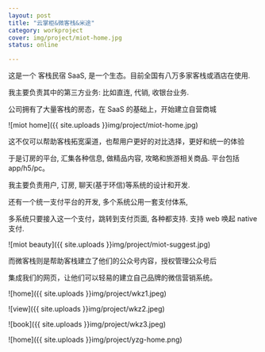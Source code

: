 ```yaml
---
layout: post 
title: "云掌柜&微客栈&米途"
category: workproject
cover: img/project/miot-home.jpg
status: online

---
```


这是一个 客栈民宿 SaaS, 是一个生态。目前全国有八万多家客栈或酒店在使用.

我主要负责其中的第三方业务: 比如直连, 代销, 收银台业务.

公司拥有了大量客栈的房态，在 SaaS 的基础上，开始建立自营商城

![miot home]({{ site.uploads }}img/project/miot-home.jpg)

这不仅可以帮助客栈拓宽渠道，也帮用户更好的对比选择，更好和统一的体验

于是订房的平台, 汇集各种信息, 做精品内容, 攻略和旅游相关商品. 平台包括 app/h5/pc。

我主要负责用户, 订房, 聊天(基于环信)等系统的设计和开发.

还有一个统一支付平台的开发, 多个系统公用一套支付体系, 

多系统只要接入这一个支付，跳转到支付页面, 各种都支持. 支持 web 唤起 native 支付.

![miot beauty]({{ site.uploads }}img/project/miot-suggest.jpg)

而微客栈则是帮助客栈建立了他们的公众号内容，授权管理公众号后

集成我们的网页，让他们可以轻易的建立自己品牌的微信营销系统。

![home]({{ site.uploads }}img/project/wkz1.jpeg)

![view]({{ site.uploads }}img/project/wkz2.jpeg)

![book]({{ site.uploads }}img/project/wkz3.jpeg)

![home]({{ site.uploads }}img/project/yzg-home.png)


